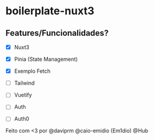 # boilerplate-nuxt3

## Features/Funcionalidades?
 - [X] Nuxt3
 - [X] Pinia (State Management)
 - [X] Exemplo Fetch
 - [ ] Tailwind
 - [ ] Vuetify
 - [ ] Auth
 - [ ] Auth0


Feito com <3 por @daviprm @caio-emidio (Em1dio)
@Hub
